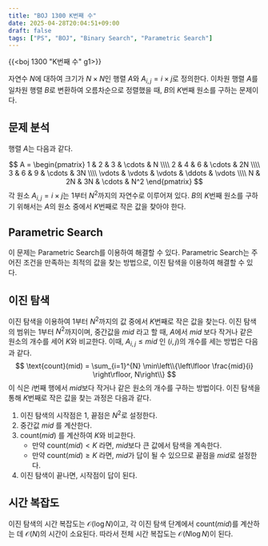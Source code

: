 ```yaml
---
title: "BOJ 1300 K번째 수"
date: 2025-04-28T20:04:51+09:00
draft: false
tags: ["PS", "BOJ", "Binary Search", "Parametric Search"]
---
```


{{<boj 1300 "K번째 수" g1>}}

자연수 $N$에 대하여 크기가 $N \times N$인 행렬 $A$와 $A_{i,j} = i \times j$로 정의한다.
이차원 행렬 $A$를 일차원 행렬 $B$로 변환하여 오름차순으로 정렬했을 때, $B$의 $K$번째 원소를 구하는 문제이다.

## 문제 분석

행렬 $A$는 다음과 같다.

$$
A = \begin{pmatrix}
1 & 2 & 3 & \cdots & N \\\\
2 & 4 & 6 & \cdots & 2N \\\\
3 & 6 & 9 & \cdots & 3N \\\\
\vdots & \vdots & \vdots & \ddots & \vdots \\\\
N & 2N & 3N & \cdots & N^2
\end{pmatrix}
$$
각 원소 $A_{i,j} = i \times j$는 $1$부터 $N^2$까지의 자연수로 이루어져 있다.
$B$의 $K$번째 원소를 구하기 위해서는 $A$의 원소 중에서 $K$번째로 작은 값을 찾아야 한다.

## Parametric Search
이 문제는 Parametric Search를 이용하여 해결할 수 있다.
Parametric Search는 주어진 조건을 만족하는 최적의 값을 찾는 방법으로, 이진 탐색을 이용하여 해결할 수 있다.
## 이진 탐색
이진 탐색을 이용하여 $1$부터 $N^2$까지의 값 중에서 $K$번째로 작은 값을 찾는다.
이진 탐색의 범위는 $1$부터 $N^2$까지이며, 중간값을 $mid$&nbsp;라고 할 때, $A$에서 $mid$&nbsp;보다 작거나 같은 원소의 개수를 세어 $K$와 비교한다.
이때, $A_{i,j} \leq mid$&nbsp;인 $(i,j)$의 개수를 세는 방법은 다음과 같다.
$$
\text{count}(mid) = \sum_{i=1}^{N} \min\left\\{\left\lfloor \frac{mid}{i} \right\rfloor, N\right\\}
$$
이 식은 $i$번째 행에서 $mid$보다 작거나 같은 원소의 개수를 구하는 방법이다.
이진 탐색을 통해 $K$번째로 작은 값을 찾는 과정은 다음과 같다.
1. 이진 탐색의 시작점은 $1$, 끝점은 $N^2$로 설정한다.
2. 중간값 $mid$&nbsp;를 계산한다.
3. $\text{count}(mid)$&nbsp;를 계산하여 $K$와 비교한다.
   - 만약 $\text{count}(mid) < K$&nbsp;라면, $mid$보다 큰 값에서 탐색을 계속한다.
   - 만약 $\text{count}(mid) \geq K$&nbsp;라면, $mid$가 답이 될 수 있으므로 끝점을 $mid$로 설정한다.
4. 이진 탐색이 끝나면, 시작점이 답이 된다.
## 시간 복잡도
이진 탐색의 시간 복잡도는 $\mathcal{O}(\log N)$이고, 각 이진 탐색 단계에서 $\text{count}(mid)$를 계산하는 데 $\mathcal{O}(N)$의 시간이 소요된다. 따라서 전체 시간 복잡도는 $\mathcal{O}(N \log N)$이 된다.
